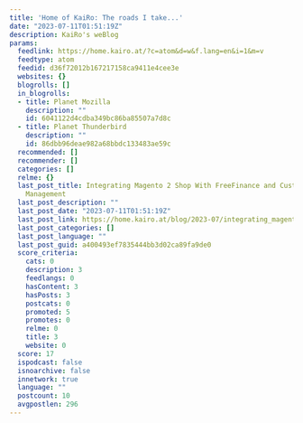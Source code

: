 ```yaml
---
title: 'Home of KaiRo: The roads I take...'
date: "2023-07-11T01:51:19Z"
description: KaiRo's weBlog
params:
  feedlink: https://home.kairo.at/?c=atom&d=w&f.lang=en&i=1&m=v
  feedtype: atom
  feedid: d36f72012b167217158ca9411e4cee3e
  websites: {}
  blogrolls: []
  in_blogrolls:
  - title: Planet Mozilla
    description: ""
    id: 6041122d4cdba349bc86ba85507a7d8c
  - title: Planet Thunderbird
    description: ""
    id: 86dbb96deae982a68bbdc133483ae59c
  recommended: []
  recommender: []
  categories: []
  relme: {}
  last_post_title: Integrating Magento 2 Shop With FreeFinance and Custom Merchandise
    Management
  last_post_description: ""
  last_post_date: "2023-07-11T01:51:19Z"
  last_post_link: https://home.kairo.at/blog/2023-07/integrating_magento_freefinance_merch
  last_post_categories: []
  last_post_language: ""
  last_post_guid: a400493ef7835444bb3d02ca89fa9de0
  score_criteria:
    cats: 0
    description: 3
    feedlangs: 0
    hasContent: 3
    hasPosts: 3
    postcats: 0
    promoted: 5
    promotes: 0
    relme: 0
    title: 3
    website: 0
  score: 17
  ispodcast: false
  isnoarchive: false
  innetwork: true
  language: ""
  postcount: 10
  avgpostlen: 296
---
```

